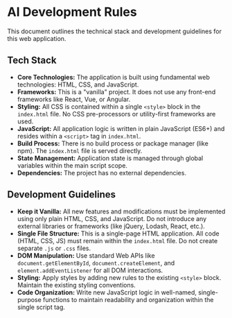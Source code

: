# AI Development Rules

This document outlines the technical stack and development guidelines for this web application.

## Tech Stack

- **Core Technologies:** The application is built using fundamental web technologies: HTML, CSS, and JavaScript.
- **Frameworks:** This is a "vanilla" project. It does not use any front-end frameworks like React, Vue, or Angular.
- **Styling:** All CSS is contained within a single `<style>` block in the `index.html` file. No CSS pre-processors or utility-first frameworks are used.
- **JavaScript:** All application logic is written in plain JavaScript (ES6+) and resides within a `<script>` tag in `index.html`.
- **Build Process:** There is no build process or package manager (like npm). The `index.html` file is served directly.
- **State Management:** Application state is managed through global variables within the main script scope.
- **Dependencies:** The project has no external dependencies.

## Development Guidelines

- **Keep it Vanilla:** All new features and modifications must be implemented using only plain HTML, CSS, and JavaScript. Do not introduce any external libraries or frameworks (like jQuery, Lodash, React, etc.).
- **Single File Structure:** This is a single-page HTML application. All code (HTML, CSS, JS) must remain within the `index.html` file. Do not create separate `.js` or `.css` files.
- **DOM Manipulation:** Use standard Web APIs like `document.getElementById`, `document.createElement`, and `element.addEventListener` for all DOM interactions.
- **Styling:** Apply styles by adding new rules to the existing `<style>` block. Maintain the existing styling conventions.
- **Code Organization:** Write new JavaScript logic in well-named, single-purpose functions to maintain readability and organization within the single script tag.
